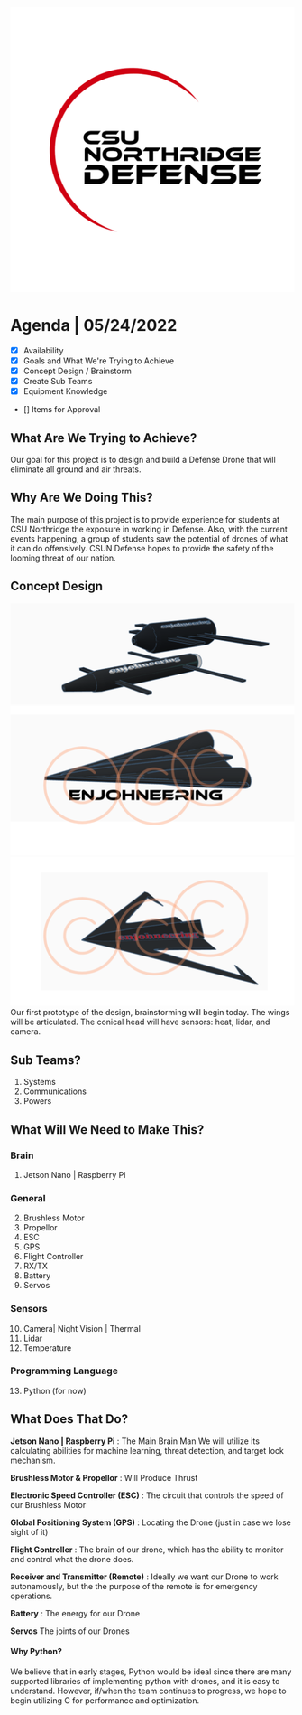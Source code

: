 ![CSUN Defense](/imgs/csundefense.png)
# Agenda | 05/24/2022
- [x] Availability
- [x] Goals and What We're Trying to Achieve
- [x] Concept Design / Brainstorm
- [x] Create Sub Teams
- [x] Equipment Knowledge
- [] Items for Approval



## What Are We Trying to Achieve?
Our goal for this project is to design and build a Defense Drone that will eliminate all ground and air threats.

## Why Are We Doing This?
The main purpose of this project is to provide experience for students at CSU Northridge the exposure in working in Defense. 
Also, with the current events happening, a group of students saw the potential of drones of what it can do offensively. CSUN Defense hopes to provide the safety of the looming threat of our nation.

## Concept Design
![CSUN Defense](/CSUNDefense/imgs/firstDesign.png)
![CSUN Defense](/CSUNDefense/imgs/secondDesign.png)
![CSUN Defense](/CSUNDefense/imgs/thirdDesign.png)
Our first prototype of the design, brainstorming will begin today.
The wings will be articulated.
The conical head will have sensors: heat, lidar, and camera.

## Sub Teams?
1. Systems
2. Communications
3. Powers

## What Will We Need to Make This?

### Brain
1. Jetson Nano | Raspberry Pi

### General
2. Brushless Motor
3. Propellor
4. ESC
5. GPS
6. Flight Controller
7. RX/TX 
8. Battery
9. Servos

### Sensors
10. Camera| Night Vision | Thermal 
11. Lidar
12. Temperature

### Programming Language
13. Python (for now)

## What Does That Do?

**Jetson Nano | Raspberry Pi** : The Main Brain Man
We will utilize its calculating abilities for machine learning, threat detection, and target lock mechanism. 

**Brushless Motor & Propellor** : Will Produce Thrust

**Electronic Speed Controller (ESC)** : The circuit that controls the speed of our Brushless Motor 

**Global Positioning System (GPS)** : Locating the Drone (just in case we lose sight of it) 

**Flight Controller** : The brain of our drone, which has the ability to monitor and control what the drone does.

**Receiver and Transmitter (Remote)** : Ideally we want our Drone to work autonamously, but the the purpose of the remote is for emergency operations.

**Battery** : The energy for our Drone

**Servos** The joints of our Drones


#### Why Python?
We believe that in early stages, Python would be ideal since there are many supported libraries of implementing python with drones, and it is easy to understand. However, if/when the team continues to progress, we hope to begin utilizing C for performance and optimization.  
